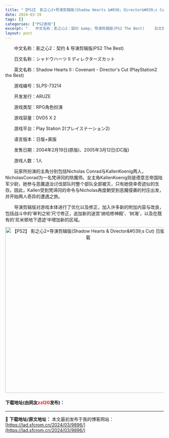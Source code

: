 ```yaml
---
title: "【PS2】 影之心2+导演剪辑版(Shadow Hearts &#038; Director&#039;s Cut) 日版下载"
date: 2024-03-19
tags: []
categories: ["PS2游戏"]
excerpt: "　　中文名称：影之心2：契约 &amp; 导演剪辑版(PS2 The Best) 　　日文名称：シャドウハーツ II ディレクターズカット 　　英文名称：Shadow Hearts II : Covenant - Director&#039;s Cut (PlayStation2 the Best) &hellip;"
layout: post
---
```


 <p>　　中文名称：影之心2：契约 &amp; 导演剪辑版(PS2 The Best)</p> <p>　　日文名称：シャドウハーツ II ディレクターズカット</p> <p>　　英文名称：Shadow Hearts II : Covenant - Director&#39;s Cut (PlayStation2 the Best)</p> <p>　　游戏编号：SLPS-73214</p> <p>　　开发发行：ARUZE</p> <p>　　游戏类型：RPG角色扮演</p> <p>　　游戏容量：DVD5 X 2</p> <p>　　游戏平台：Play Station 2(プレイステーション2)</p> <p>　　语言版本：日版+美版</p> <p>　　发售日期：2004年2月19日(原版)、2005年3月12日(DC版)</p> <p>　　游戏人数：1人</p> <p>　　玩家所扮演的主角分别包括Nicholas Conrad与KallenKoenig两人，NicholasConrad为一名梵谛冈的除魔师。女主角KallenKoenig则是德意志帝国陆军少尉，她参与恶魔退治讨伐部队时整个部队全部被灭，只有她侥幸奇迹似的生存。因此，Kallen受到梵谛冈的命令与Nicholas再度朝受到恶魔侵袭的村庄出发，并开始两人奇异的遭遇之旅。</p> <p>　　导演剪辑版对游戏本体进行了优化以及修正，加入许多新的附加内容与改良，包括战斗中的&lsquo;审判之轮&rsquo;尺寸修正，追加新的迷宫&lsquo;纳哈修神殿&rsquo;、&lsquo;树海&rsquo;，以及在既有的&lsquo;尼米顿地下遗迹&rsquo;中增加新的区域。</p> <p align="center"><img align="" border="0" src="https://lad.sfcrom.cn/wp-content/uploads/2024/03/20240319_65f998f02a16a.jpg" width="527" alt="【PS2】 影之心2+导演剪辑版(Shadow Hearts &amp; Director&amp;#039;s Cut) 日版下载" /></p> <p><h4>下载地址(由网友<font color="red">zzl20</font>发布)：</h4></p> 

---
📖 **下载地址/原文地址：** 本文最初发布于我的博客网站：[https://lad.sfcrom.cn/2024/03/9896/](https://lad.sfcrom.cn/2024/03/9896/)
